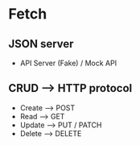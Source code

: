 # Fetch

## JSON server 
- API Server (Fake) / Mock API

## CRUD --> HTTP protocol
- Create --> POST
- Read --> GET
- Update --> PUT / PATCH
- Delete --> DELETE

